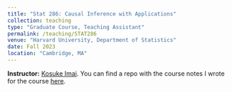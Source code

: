 ```yaml
---
title: "Stat 286: Causal Inference with Applications"
collection: teaching
type: "Graduate Course, Teaching Assistant"
permalink: /teaching/STAT286
venue: "Harvard University, Department of Statistics"
date: Fall 2023
location: "Cambridge, MA"
---
```

**Instructor:** [Kosuke Imai](https://imai.fas.harvard.edu). You can find a repo with the course notes I wrote for the course [here](https://github.com/kchaz/CausalCourseNotes). 
